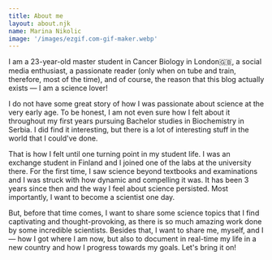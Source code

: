 ```yaml
---
title: About me
layout: about.njk
name: Marina Nikolic
image: '/images/ezgif.com-gif-maker.webp'
---
```


I am a 23-year-old master student in Cancer Biology in London🇬🇧, a social media enthusiast, a passionate reader (only when on tube and train, therefore, most of the time), and of course, the reason that this blog actually exists — I am a science lover! 

I do not have some great story of how I was passionate about science at the very early age. To be honest, I am not even sure how I felt about it throughout my first years pursuing Bachelor studies in Biochemistry in Serbia. I did find it interesting, but there is a lot of interesting stuff in the world that I could've done. 

That is how I felt until one turning point in my student life. I was an exchange student in Finland and I joined one of the labs at the university there. For the first time, I saw science beyond textbooks and examinations and I was struck with how dynamic and compelling it was. It has been 3 years since then and the way I feel about science persisted. Most importantly, I want to become a scientist one day.

But, before that time comes, I want to share some science topics that I find captivating and thought-provoking, as there is so much amazing work done by some incredible scientists. Besides that, I want to share me, myself, and I — how I got where I am now, but also to document in real-time my life in a new country and how I progress towards my goals. Let's bring it on! 



